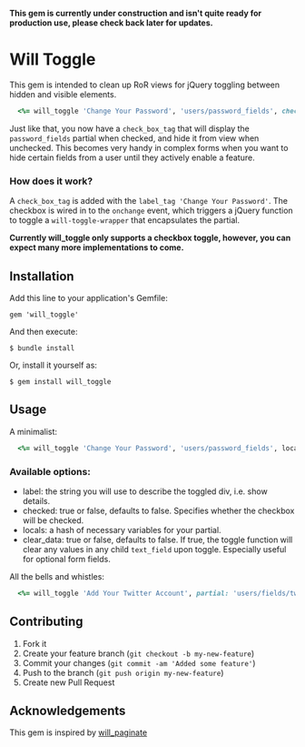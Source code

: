 __This gem is currently under construction and isn't quite ready for production use, please check back later for updates.__


# Will Toggle

This gem is intended to clean up RoR views for jQuery toggling between hidden and visible elements.

```ruby
  <%= will_toggle 'Change Your Password', 'users/password_fields', checked: false, locals { f: f } %>
```

Just like that, you now have a `check_box_tag` that will display the `password_fields` partial when checked, and hide it from view when unchecked.  This becomes very handy in complex forms when you want to hide certain fields from a user until they actively enable a feature.


### How does it work?

A `check_box_tag` is added with the `label_tag 'Change Your Password'`.  The checkbox is wired in to the `onchange` event, which triggers a jQuery function to toggle a `will-toggle-wrapper` that encapsulates the partial.

__Currently will\_toggle only supports a checkbox toggle, however, you can expect many more implementations to come.__


## Installation

Add this line to your application's Gemfile:

    gem 'will_toggle'

And then execute:

    $ bundle install

Or, install it yourself as:

    $ gem install will_toggle


## Usage

A minimalist:
```ruby
  <%= will_toggle 'Change Your Password', 'users/password_fields', locals { f: f } %>
```


### Available options:

  - label: the string you will use to describe the toggled div, i.e. show details.
  - checked: true or false, defaults to false. Specifies whether the checkbox will be checked.
  - locals: a hash of necessary variables for your partial.
  - clear\_data: true or false, defaults to false. If true, the toggle function will clear any values in any child `text_field` upon toggle. Especially useful for optional form fields.
  
All the bells and whistles:
```ruby
  <%= will_toggle 'Add Your Twitter Account', partial: 'users/fields/twitter', checked: false, clear_data: true, locals: { f: f } %>
```

## Contributing

1. Fork it
2. Create your feature branch (`git checkout -b my-new-feature`)
3. Commit your changes (`git commit -am 'Added some feature'`)
4. Push to the branch (`git push origin my-new-feature`)
5. Create new Pull Request

## Acknowledgements

This gem is inspired by [will\_paginate](www.github.com/mislav/will_paginate)
